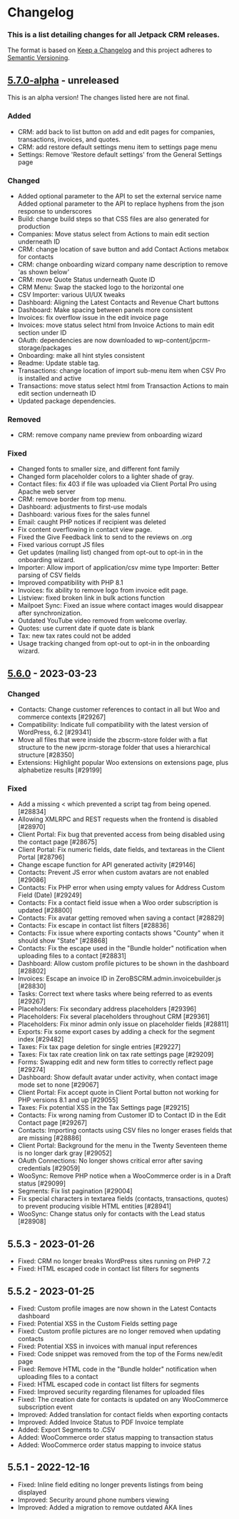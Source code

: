 # Changelog

### This is a list detailing changes for all Jetpack CRM releases.

The format is based on [Keep a Changelog](https://keepachangelog.com/en/1.0.0/)
and this project adheres to [Semantic Versioning](https://semver.org/spec/v2.0.0.html).

## [5.7.0-alpha] - unreleased

This is an alpha version! The changes listed here are not final.

### Added
- CRM: add back to list button on add and edit pages for companies, transactions, invoices, and quotes.
- CRM: add restore default settings menu item to settings page menu
- Settings: Remove 'Restore default settings' from the General Settings page

### Changed
- Added optional parameter to the API to set the external service name
  Added optional parameter to the API to replace hyphens from the json response to underscores
- Build: change build steps so that CSS files are also generated for production
- Companies: Move status select from Actions to main edit section underneath ID
- CRM: change location of save button and add Contact Actions metabox for contacts
- CRM: change onboarding wizard company name description to remove 'as shown below'
- CRM: move Quote Status underneath Quote ID
- CRM Menu: Swap the stacked logo to the horizontal one
- CSV Importer: various UI/UX tweaks
- Dashboard: Aligning the Latest Contacts and Revenue Chart buttons
- Dashboard: Make spacing between panels more consistent
- Invoices: fix overflow issue in the edit invoice page
- Invoices: move status select html from Invoice Actions to main edit section under ID
- OAuth: dependencies are now downloaded to wp-content/jpcrm-storage/packages
- Onboarding: make all hint styles consistent
- Readme: Update stable tag.
- Transactions: change location of import sub-menu item when CSV Pro is installed and active
- Transactions: move status select html from Transaction Actions to main edit section underneath ID
- Updated package dependencies.

### Removed
- CRM: remove company name preview from onboarding wizard

### Fixed
- Changed fonts to smaller size, and different font family
- Changed form placeholder colors to a lighter shade of gray.
- Contact files: fix 403 if file was uploaded via Client Portal Pro using Apache web server
- CRM: remove border from top menu.
- Dashboard: adjustments to first-use modals
- Dashboard: various fixes for the sales funnel
- Email: caught PHP notices if recipient was deleted
- Fix content overflowing in contact view page.
- Fixed the Give Feedback link to send to the reviews on .org
- Fixed various corrupt JS files
- Get updates (mailing list) changed from opt-out to opt-in in the onboarding wizard.
- Importer: Allow import of application/csv mime type
  Importer: Better parsing of CSV fields
- Improved compatibility with PHP 8.1
- Invoices: fix ability to remove logo from invoice edit page.
- Listview: fixed broken link in bulk actions function
- Mailpoet Sync: Fixed an issue where contact images would disappear after synchronization.
- Outdated YouTube video removed from welcome overlay.
- Quotes: use current date if quote date is blank
- Tax: new tax rates could not be added
- Usage tracking changed from opt-out to opt-in in the onboarding wizard.

## [5.6.0] - 2023-03-23
### Changed
- Contacts: Change customer references to contact in all but Woo and commerce contexts [#29267]
- Compatibility: Indicate full compatibility with the latest version of WordPress, 6.2 [#29341]
- Move all files that were inside the zbscrm-store folder with a flat structure to the new jpcrm-storage folder that uses a hierarchical structure [#28350]
- Extensions: Highlight popular Woo extensions on extensions page, plus alphabetize results [#29199]

### Fixed
- Add a missing < which prevented a script tag from being opened. [#28834]
- Allowing XMLRPC and REST requests when the frontend is disabled [#28970]
- Client Portal: Fix bug that prevented access from being disabled using the contact page [#28675]
- Client Portal: Fix numeric fields, date fields, and textareas in the Client Portal [#28796]
- Change escape function for API generated activity [#29146]
- Contacts: Prevent JS error when custom avatars are not enabled [#29086]
- Contacts: Fix PHP error when using empty values for Address Custom Field (Date) [#29249]
- Contacts: Fix a contact field issue when a Woo order subscription is updated [#28800]
- Contacts: Fix avatar getting removed when saving a contact [#28829]
- Contacts: Fix escape in contact list filters [#28836]
- Contacts: Fix issue where exporting contacts shows "County" when it should show "State" [#28868]
- Contacts: Fix the escape used in the "Bundle holder" notification when uploading files to a contact [#28831]
- Dashboard:  Allow custom profile pictures to be shown in the dashboard [#28802]
- Invoices: Escape an invoice ID in ZeroBSCRM.admin.invoicebuilder.js [#28830]
- Tasks: Correct text where tasks where being referred to as events [#29267]
- Placeholders: Fix secondary address placeholders [#29396]
- Placeholders: Fix several placeholders throughout CRM [#29361]
- Placeholders: Fix minor admin only issue on placeholder fields [#28811]
- Exports: Fix some export cases by adding a check for the segment index [#29482]
- Taxes: Fix tax page deletion for single entries [#29227]
- Taxes: Fix tax rate creation link on tax rate settings page [#29209]
- Forms: Swapping edit and new form titles to correctly reflect page [#29274]
- Dashboard: Show default avatar under activity, when contact image mode set to none [#29067]
- Client Portal: Fix accept quote in Client Portal button not working for PHP versions 8.1 and up [#29055]
- Taxes: Fix potential XSS in the Tax Settings page [#29215]
- Contacts: Fix wrong naming from Customer ID to Contact ID in the Edit Contact page [#29267]
- Contacts: Importing contacts using CSV files no longer erases fields that are missing [#28886]
- Client Portal: Background for the menu in the Twenty Seventeen theme is no longer dark gray [#29052]
- OAuth Connections: No longer shows critical error after saving credentials [#29059]
- WooSync: Remove PHP notice when a WooCommerce order is in a Draft status [#29099]
- Segments: Fix list pagination [#29004]
- Fix special characters in textarea fields (contacts, transactions, quotes) to prevent producing visible HTML entities [#28941]
- WooSync: Change status only for contacts with the Lead status [#28908]

## 5.5.3 - 2023-01-26

- Fixed: CRM no longer breaks WordPress sites running on PHP 7.2
- Fixed: HTML escaped code in contact list filters for segments

## 5.5.2 - 2023-01-25

- Fixed: Custom profile images are now shown in the Latest Contacts dashboard
- Fixed: Potential XSS in the Custom Fields setting page
- Fixed: Custom profile pictures are no longer removed when updating contacts
- Fixed: Potential XSS in invoices with manual input references
- Fixed: Code snippet was removed from the top of the Forms new/edit page
- Fixed: Remove HTML code in the "Bundle holder" notification when uploading files to a contact
- Fixed: HTML escaped code in contact list filters for segments
- Fixed: Improved security regarding filenames for uploaded files
- Fixed: The creation date for contacts is updated on any WooCommerce subscription event
- Improved: Added translation for contact fields when exporting contacts
- Improved: Added Invoice Status to PDF Invoice template
- Added: Export Segments to .CSV
- Added: WooCommerce order status mapping to transaction status
- Added: WooCommerce order status mapping to invoice status

## 5.5.1 - 2022-12-16

- Fixed: Inline field editing no longer prevents listings from being displayed
- Improved: Security around phone numbers viewing
- Improved: Added a migration to remove outdated AKA lines

[5.5.4-a.1]: https://github.com/Automattic/jetpack-crm/compare/v5.5.3...v5.5.4-a.1
[5.7.0-alpha]: https://github.com/Automattic/jetpack-crm/compare/v5.6.0...v5.7.0-alpha
[5.6.0]: https://github.com/Automattic/jetpack-crm/compare/v5.5.4-a.1...v5.6.0
